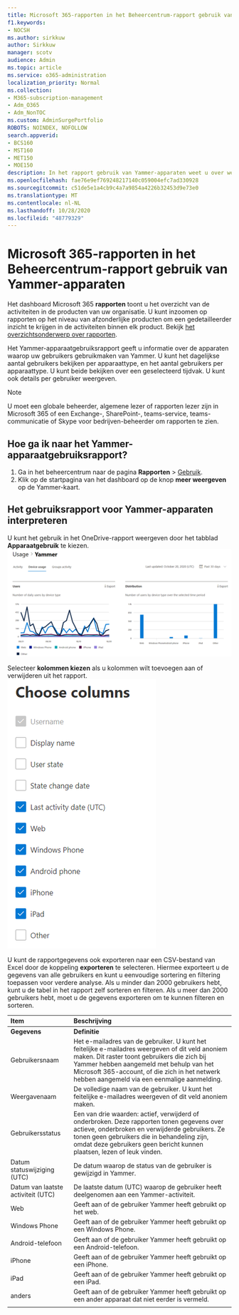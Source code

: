 ```yaml
---
title: Microsoft 365-rapporten in het Beheercentrum-rapport gebruik van Yammer-apparaten
f1.keywords:
- NOCSH
ms.author: sirkkuw
author: Sirkkuw
manager: scotv
audience: Admin
ms.topic: article
ms.service: o365-administration
localization_priority: Normal
ms.collection:
- M365-subscription-management
- Adm_O365
- Adm_NonTOC
ms.custom: AdminSurgePortfolio
ROBOTS: NOINDEX, NOFOLLOW
search.appverid:
- BCS160
- MST160
- MET150
- MOE150
description: In het rapport gebruik van Yammer-apparaten weet u over welke apparaten uw gebruikers Yammer gebruiken.
ms.openlocfilehash: fae76e9ef769248217140c059004efc7ad330928
ms.sourcegitcommit: c51de5e1a4cb9c4a7a9854a4226b32453d9e73e0
ms.translationtype: MT
ms.contentlocale: nl-NL
ms.lasthandoff: 10/28/2020
ms.locfileid: "48779329"
---
```

# <a name="microsoft-365-reports-in-the-admin-center---yammer-device-usage-report"></a>Microsoft 365-rapporten in het Beheercentrum-rapport gebruik van Yammer-apparaten

Het dashboard Microsoft 365 **rapporten** toont u het overzicht van de activiteiten in de producten van uw organisatie. U kunt inzoomen op rapporten op het niveau van afzonderlijke producten om een gedetailleerder inzicht te krijgen in de activiteiten binnen elk product. Bekijk [het overzichtsonderwerp over rapporten](activity-reports.md).
  
Het Yammer-apparaatgebruiksrapport geeft u informatie over de apparaten waarop uw gebruikers gebruikmaken van Yammer. U kunt het dagelijkse aantal gebruikers bekijken per apparaattype, en het aantal gebruikers per apparaattype. U kunt beide bekijken over een geselecteerd tijdvak. U kunt ook details per gebruiker weergeven.
  
> [!NOTE]
> U moet een globale beheerder, algemene lezer of rapporten lezer zijn in Microsoft 365 of een Exchange-, SharePoint-, teams-service, teams-communicatie of Skype voor bedrijven-beheerder om rapporten te zien.  
 
## <a name="how-do-i-get-to-the-yammer-device-usage-report"></a>Hoe ga ik naar het Yammer-apparaatgebruiksrapport?

1. Ga in het beheercentrum naar de pagina **Rapporten** \> <a href="https://go.microsoft.com/fwlink/p/?linkid=2074756" target="_blank">Gebruik</a>. 
2. Klik op de startpagina van het dashboard op de knop **meer weergeven** op de Yammer-kaart.
  
## <a name="interpret-the-yammer-device-usage-report"></a>Het gebruiksrapport voor Yammer-apparaten interpreteren

U kunt het gebruik in het OneDrive-rapport weergeven door het tabblad **Apparaatgebruik** te kiezen.<br/>![Microsoft 365-rapporten-het rapport gebruik van Yammer-apparaten in Microsoft Yammer.](../../media/e21af4c0-0ad2-4485-8ab1-2f82d7dfa90e.png)

Selecteer **kolommen kiezen** als u kolommen wilt toevoegen aan of verwijderen uit het rapport.  <br/> ![Gebruiksrapport voor Yammer-apparaten-kolommen kiezen](../../media/fc1fc8db-e197-4878-85c7-7ba0d67b9379.png)

U kunt de rapportgegevens ook exporteren naar een CSV-bestand van Excel door de koppeling **exporteren** te selecteren. Hiermee exporteert u de gegevens van alle gebruikers en kunt u eenvoudige sortering en filtering toepassen voor verdere analyse. Als u minder dan 2000 gebruikers hebt, kunt u de tabel in het rapport zelf sorteren en filteren. Als u meer dan 2000 gebruikers hebt, moet u de gegevens exporteren om te kunnen filteren en sorteren. 
  
|Item|Beschrijving|
|:-----|:-----|
|**Gegevens**|**Definitie**|
|Gebruikersnaam  <br/> |Het e-mailadres van de gebruiker. U kunt het feitelijke e-mailadres weergeven of dit veld anoniem maken. Dit raster toont gebruikers die zich bij Yammer hebben aangemeld met behulp van het Microsoft 365-account, of die zich in het netwerk hebben aangemeld via een eenmalige aanmelding. <br/> |
|Weergavenaam  <br/> |De volledige naam van de gebruiker. U kunt het feitelijke e-mailadres weergeven of dit veld anoniem maken.  <br/> |
|Gebruikersstatus  <br/> |Een van drie waarden: actief, verwijderd of onderbroken. Deze rapporten tonen gegevens over actieve, onderbroken en verwijderde gebruikers. Ze tonen geen gebruikers die in behandeling zijn, omdat deze gebruikers geen bericht kunnen plaatsen, lezen of leuk vinden.   <br/> |
|Datum statuswijziging (UTC)  <br/> |De datum waarop de status van de gebruiker is gewijzigd in Yammer.  <br/> |
|Datum van laatste activiteit (UTC)  <br/> |De laatste datum (UTC) waarop de gebruiker heeft deelgenomen aan een Yammer-activiteit.  <br/> |
|Web  <br/> |Geeft aan of de gebruiker Yammer heeft gebruikt op het web.  <br/> |
|Windows Phone  <br/> | Geeft aan of de gebruiker Yammer heeft gebruikt op een Windows Phone.  <br/> |
|Android-telefoon  <br/> |Geeft aan of de gebruiker Yammer heeft gebruikt op een Android-telefoon. <br/>|
|iPhone <br/> | Geeft aan of de gebruiker Yammer heeft gebruikt op een iPhone.  <br/> |
|iPad  <br/> |Geeft aan of de gebruiker Yammer heeft gebruikt op een iPad. <br/>|
|anders  <br/> |Geeft aan of de gebruiker Yammer heeft gebruikt op een ander apparaat dat niet eerder is vermeld. <br/>|
|||